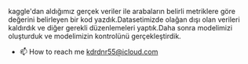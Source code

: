 kaggle'dan aldığımız gerçek veriler ile arabaların belirli metriklere göre değerini belirleyen bir kod yazdık.Datasetimizde olağan dışı olan verileri kaldırdık ve diğer gerekli düzenlemeleri yaptık.Daha sonra modelimizi oluşturduk ve modelimizin kontrolünü gerçekleştirdik.

- 📫 How to reach me kdrdnr55@icloud.com

<!---
kadirdundar/kadirdundar is a ✨ special ✨ repository because its `README.md` (this file) appears on your GitHub profile.
You can click the Preview link to take a look at your changes.
--->
